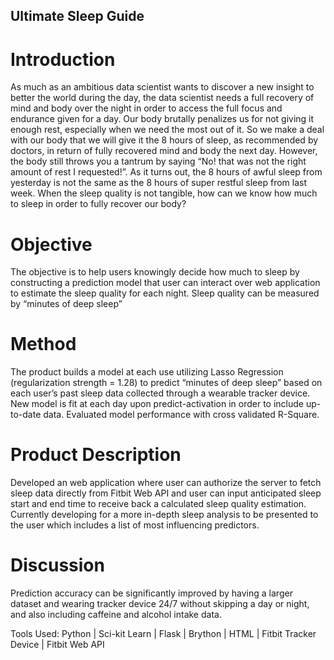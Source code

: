 ## Ultimate Sleep Guide  


# Introduction  
As much as an ambitious data scientist wants to discover a new insight to better the world during the day, the data scientist needs a full recovery of mind and body over the night in order to access the full focus and endurance given for a day. Our body brutally penalizes us for not giving it enough rest, especially when we need the most out of it. So we make a deal with our body that we will give it the 8 hours of sleep, as recommended by doctors, in return of fully recovered mind and body the next day. However, the body still throws you a tantrum by saying “No! that was not the right amount of rest I requested!”. As it turns out, the 8 hours of awful sleep from yesterday is not the same as the 8 hours of super restful sleep from last week. When the sleep quality is not tangible, how can we know how much to sleep in order to fully recover our body? 

# Objective  
The objective is to help users knowingly decide how much to sleep by constructing a prediction model that user can interact over web application to estimate the sleep quality for each night. Sleep quality can be measured by “minutes of deep sleep”

# Method  
The product builds a model at each use utilizing Lasso Regression (regularization strength = 1.28) to predict “minutes of deep sleep” based on each user’s past sleep data collected through a wearable tracker device. New model is fit at each day upon predict-activation in order to include up-to-date data. Evaluated model performance with cross validated R-Square. 

# Product Description  
Developed an web application where user can authorize the server to fetch sleep data directly from Fitbit Web API and user can input anticipated sleep start and end time to receive back a calculated sleep quality estimation. Currently developing for a more in-depth sleep analysis to be presented to the user which includes a list of most influencing predictors.

# Discussion  
Prediction accuracy can be significantly improved by having a larger dataset and wearing tracker device 24/7 without skipping a day or night, and also including caffeine and alcohol intake data.

Tools Used: Python | Sci-kit Learn | Flask | Brython | HTML | Fitbit Tracker Device | Fitbit Web API 

